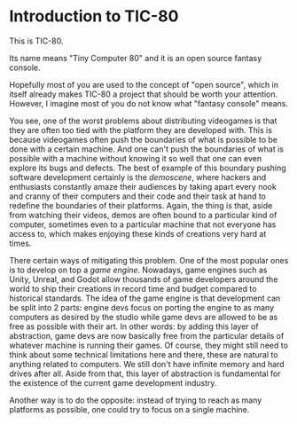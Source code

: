 # Introduction to TIC-80

This is TIC-80.

Its name means "Tiny Computer 80" and it is an open source fantasy
console.

Hopefully most of you are used to the concept of "open source", which in 
itself already makes TIC-80 a project that should be worth your attention.
However, I imagine most of you do not know what "fantasy console" means.

You see, one of the worst problems about distributing videogames is that
they are often too tied with the platform they are developed with. This
is because videogames often push the boundaries of what is possible to be
done with a certain machine. And one can't push the boundaries of what is
possible with a machine without knowing it so well that one can even
explore its bugs and defects. The best of example of this boundary pushing
software development certainly is the _demoscene_, where hackers and
enthusiasts constantly amaze their audiences by taking apart every nook
and cranny of their computers and their code and their task at hand to
redefine the boundaries of their platforms. Again, the thing is that, aside
from watching their videos, demos are often bound to a particular kind of
computer, sometimes even to a particular machine that not everyone has
access to, which makes enjoying these kinds of creations very hard at times.

There certain ways of mitigating this problem. One of the most popular ones
is to develop on top a _game engine_. Nowadays, game engines such as 
Unity, Unreal, and Godot allow thousands of game developers around the
world to ship their creations in record time and budget compared to 
historical standards. The idea of the game engine is that development can
be split into 2 parts: engine devs focus on porting the engine to as many
computers as desired by the studio while game devs are allowed to be as free
as possible with their art. In other words: by adding this layer of 
abstraction, game devs are now basically free from the particular details
of whatever machine is running their games. Of course, they might still
need to think about some technical limitations here and there, these are
natural to anything related to computers. We still don't have infinite
memory and hard drives after all. Aside from that, this layer of abstraction
is fundamental for the existence of the current game development industry.

Another way is to do the opposite: instead of trying to reach as many
platforms as possible, one could try to focus on a single machine. 

<!-- 
I'm not liking the direction this talk is taking.

It should have a WTF moment.

Right now I'm only talking about random stuff. This is a really
bad introduction to the topic right now.
-->

